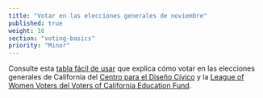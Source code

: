 ```yaml
---
title: "Votar en las elecciones generales de noviembre"
published: true
weight: 16
section: "voting-basics"
priority: "Minor"
---
```


Consulte esta [tabla fácil de usar](https://drive.google.com/file/d/180MYhsO3Dpf-WkNqSx2axNL8kNgdpGVk/view?usp=sharing) que explica cómo votar en las elecciones generales de California del [Centro para el Diseño Cívico](http://civicdesign.org/) y la [League of Women Voters del Voters of California Education Fund](https://cavotes.org/).   
